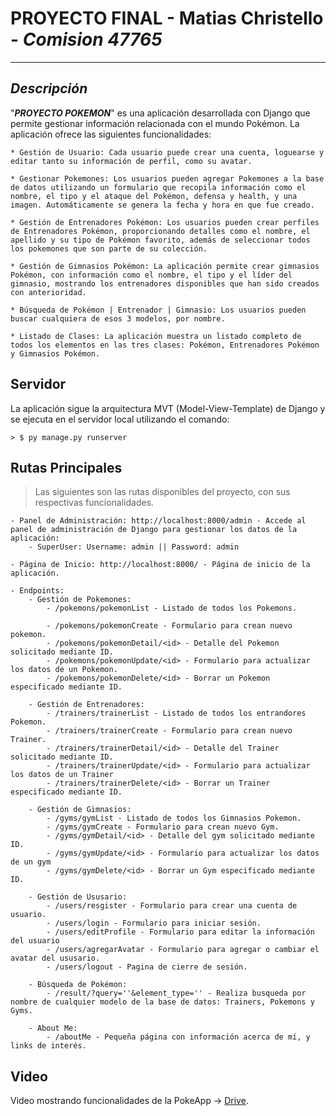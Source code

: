 # __PROYECTO FINAL__ - Matias Christello - _Comision 47765_

-----------------------
## _**Descripción**_

"_**PROYECTO POKEMON**_" es una aplicación desarrollada con Django que permite gestionar información relacionada con el mundo Pokémon. La aplicación ofrece las siguientes funcionalidades:

    * Gestión de Usuario: Cada usuario puede crear una cuenta, loguearse y editar tanto su información de perfil, como su avatar.

    * Gestionar Pokemones: Los usuarios pueden agregar Pokemones a la base de datos utilizando un formulario que recopila información como el nombre, el tipo y el ataque del Pokémon, defensa y health, y una imagen. Automáticamente se genera la fecha y hora en que fue creado.

    * Gestión de Entrenadores Pokémon: Los usuarios pueden crear perfiles de Entrenadores Pokémon, proporcionando detalles como el nombre, el apellido y su tipo de Pokémon favorito, además de seleccionar todos los pokemones que son parte de su colección.

    * Gestión de Gimnasios Pokémon: La aplicación permite crear gimnasios Pokémon, con información como el nombre, el tipo y el líder del gimnasio, mostrando los entrenadores disponibles que han sido creados con anterioridad.

    * Búsqueda de Pokémon | Entrenador | Gimnasio: Los usuarios pueden buscar cualquiera de esos 3 modelos, por nombre.

    * Listado de Clases: La aplicación muestra un listado completo de todos los elementos en las tres clases: Pokémon, Entrenadores Pokémon y Gimnasios Pokémon.


## __Servidor__

La aplicación sigue la arquitectura MVT (Model-View-Template) de Django y se ejecuta en el servidor local utilizando el comando:

    > $ py manage.py runserver

## __Rutas Principales__

> Las siguientes son las rutas disponibles del proyecto, con sus respectivas funcionalidades.

    - Panel de Administración: http://localhost:8000/admin - Accede al panel de administración de Django para gestionar los datos de la aplicación:
        - SuperUser: Username: admin || Password: admin

    - Página de Inicio: http://localhost:8000/ - Página de inicio de la aplicación.

    - Endpoints:
        - Gestión de Pokemones: 
            - /pokemons/pokemonList - Listado de todos los Pokemons.

            - /pokemons/pokemonCreate - Formulario para crean nuevo pokemon.
            - /pokemons/pokemonDetail/<id> - Detalle del Pokemon solicitado mediante ID.
            - /pokemons/pokemonUpdate/<id> - Formulario para actualizar los datos de un Pokemon.
            - /pokemons/pokemonDelete/<id> - Borrar un Pokemon especificado mediante ID.

        - Gestión de Entrenadores: 
            - /trainers/trainerList - Listado de todos los entrandores Pokemon.
            - /trainers/trainerCreate - Formulario para crean nuevo Trainer.
            - /trainers/trainerDetail/<id> - Detalle del Trainer solicitado mediante ID.
            - /trainers/trainerUpdate/<id> - Formulario para actualizar los datos de un Trainer
            - /trainers/trainerDelete/<id> - Borrar un Trainer especificado mediante ID.

        - Gestión de Gimnasios:
            - /gyms/gymList - Listado de todos los Gimnasios Pokemon.
            - /gyms/gymCreate - Formulario para crean nuevo Gym.
            - /gyms/gymDetail/<id> - Detalle del gym solicitado mediante ID.
            - /gyms/gymUpdate/<id> - Formulario para actualizar los datos de un gym
            - /gyms/gymDelete/<id> - Borrar un Gym especificado mediante ID.

        - Gestión de Ususario:
            - /users/resgister - Formulario para crear una cuenta de usuario.
            - /users/login - Formulario para iniciar sesión.
            - /users/editProfile - Formulario para editar la información del usuario
            - /users/agregarAvatar - Formulario para agregar o cambiar el avatar del ususario.
            - /users/logout - Pagina de cierre de sesión.

        - Búsqueda de Pokémon:
            - /result/?query=''&element_type='' - Realiza busqueda por nombre de cualquier modelo de la base de datos: Trainers, Pokemons y Gyms.

        - About Me:
            - /aboutMe - Pequeña página con información acerca de mí, y links de interés.

## __Video__
Video mostrando funcionalidades de la PokeApp -> [Drive](https://drive.google.com/file/d/1OvD_4lEOU9E4939zcJ6gAEei5PfxyqF9/view?usp=sharing).